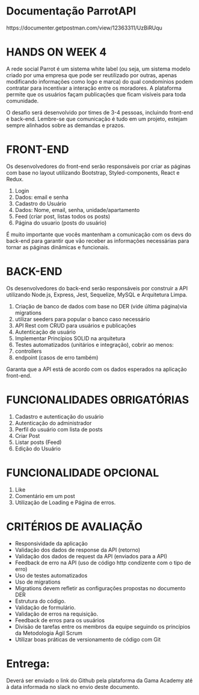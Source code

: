 <h1>Documentação ParrotAPI</h1>
https://documenter.getpostman.com/view/12363311/UzBiRUqu
<h1><strong>HANDS ON WEEK 4</strong> </h1> 

<p>A rede social Parrot é um sistema white label (ou seja, um sistema modelo criado por
    uma empresa que pode ser reutilizado por outras, apenas modificando informações
    como logo e marca) do qual condomínios podem contratar para incentivar a interação
    entre os moradores.
    A plataforma permite que os usuários façam publicações que ficam visíveis para toda
    comunidade.</p> 

<p>O desafio será desenvolvido por times de 3-4 pessoas, incluindo front-end e back-end.
    Lembre-se que comunicação é tudo em um projeto, estejam sempre alinhados sobre as
    demandas e prazos.</p>

 <h1>FRONT-END </h1>
<p>Os desenvolvedores do front-end serão responsáveis por criar as páginas com base no
    layout utilizando Bootstrap, Styled-components, React e Redux.</p> 
    <ol>
       <li>  Login </li>
       <li>  Dados: email e senha</li>
       <li>  Cadastro do Usuário</li>
       <li>  Dados: Nome, email, senha, unidade/apartamento</li>
       <li>  Feed (criar post, listas todos os posts)</li>
       <li>  Página do usuario (posts do usuário)</li>
    </ol>

<p>É muito importante que vocês mantenham a comunicação com os devs do back-end
    para garantir que vão receber as informações necessárias para tornar as páginas
    dinâmicas e funcionais.</p>

<h1>BACK-END </h1>
<p>Os desenvolvedores do back-end serão responsáveis por construir a API utilizando
    Node.js, Express, Jest, Sequelize, MySQL e Arquitetura Limpa.</p> 

   <ol>  <li> Criação de banco de dados com base no DER (vide última página)via migrations </li>
        <li> utilizar seeders para popular o banco caso necessário</li>
        <li> API Rest com CRUD para usuários e publicações</li>
        <li> Autenticação de usuário</li>
        <li> Implementar Princípios SOLID na arquitetura</li>
        <li> Testes automatizados (unitários e integração), cobrir ao menos:</li>
        <li> controllers</li>
        <li> endpoint (casos de erro também)</li></ol>
      


<p>Garanta que a API está de acordo com os dados esperados na aplicação front-end.</p> 


<h1>FUNCIONALIDADES OBRIGATÓRIAS</h1> 

<ol>
    <li> Cadastro e autenticação do usuário</li>
    <li> Autenticação do administrador</li>
    <li> Perfil do usuário com lista de posts</li>
    <li> Criar Post</li>
    <li> Listar posts (Feed)</li>
    <li> Edição do Usuário</li>
    </ol>

<h1> FUNCIONALIDADE OPCIONAL </h1>

<ol>
    <li> Like</li>
    <li> Comentário em um post</li>
    <li> Utilização de Loading e Página de erros.</li>
    </ol>

<h1>CRITÉRIOS DE AVALIAÇÃO</h1> 

<ul>
   <li>  Responsividade da aplicação</li>
   <li>  Validação dos dados de response da API (retorno)</li>
   <li>  Validação dos dados de request da API (enviados para a API)</li>
   <li>  Feedback de erro na API (uso de código http condizente com o tipo de erro)</li>
   <li>  Uso de testes automatizados</li>
   <li>  Uso de migrations</li>
   <li>  Migrations devem refletir as configurações propostas no documento DER</li>
   <li>  Estrutura do código.</li>
   <li>  Validação de formulário.</li>
   <li>  Validação de erros na requisição.</li>
   <li>  Feedback de erros para os usuários</li>
   <li>  Divisão de tarefas entre os membros da equipe seguindo os princípios da Metodologia Ágil Scrum</li>
   <li>  Utilizar boas práticas de versionamento de código com Git</li>
</ul>

 <h1>Entrega:</h1>
 <p>Deverá ser enviado o link do Github pela plataforma da Gama Academy até à data
    informada no slack no envio deste documento.</p>
